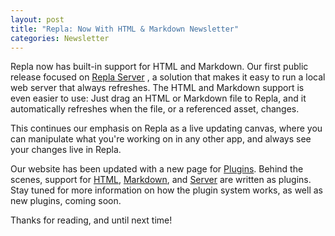 ```yaml
---
layout: post
title: "Repla: Now With HTML & Markdown Newsletter"
categories: Newsletter
---
```


Repla now has built-in support for HTML and Markdown. Our first public release focused on [Repla Server](https://repla.app/plugins/server/) , a solution that makes it easy to run a local web server that always refreshes. The HTML and Markdown support is even easier to use: Just drag an HTML or Markdown file to Repla, and it automatically refreshes when the file, or a referenced asset, changes.

This continues our emphasis on Repla as a live updating canvas, where you can manipulate what you're working on in any other app, and always see your changes live in Repla.

Our website has been updated with a new page for [Plugins](https://repla.app/plugins/). Behind the scenes, support for [HTML](https://repla.app/plugins/html/), [Markdown](https://repla.app/plugins/markdown/), and [Server](https://repla.app/plugins/server/) are written as plugins. Stay tuned for more information on how the plugin system works, as well as new plugins, coming soon.

Thanks for reading, and until next time!
